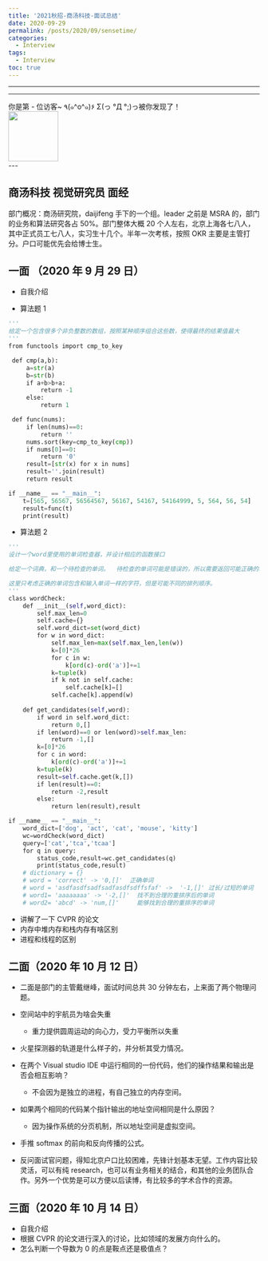 ```yaml
---
title: '2021秋招-商汤科技-面试总结'
date: 2020-09-29
permalink: /posts/2020/09/sensetime/
categories:
  - Interview
tags:
  - Interview
toc: true
---
```


---

---

<div>
<div class="button01">
      <visited_a href="#" display:inline>你是第<span data-hk-page="current"> - </span>位访客~</visited_a>
      <visited_p class="top">٩(๑^o^๑)۶</visited_p>
      <visited_p class="bottom">Σ(っ °Д °;)っ被你发现了！</visited_p>
</div>
<img align="center" width="100" src="{{ site.url }}/images/static/take_me.gif" alt="" display:inline>
</div>
---

## 商汤科技 视觉研究员 面经

部门概况：商汤研究院，daijifeng 手下的一个组。leader 之前是 MSRA 的，部门的业务和算法研究各占 50%。部门整体大概 20 个人左右，北京上海各七八人，其中正式员工七八人，实习生十几个。半年一次考核，按照 OKR 主要是主管打分。户口可能优先会给博士生。

## 一面 （2020 年 9 月 29 日）

- 自我介绍

- 算法题 1

```python
'''
给定一个包含很多个非负整数的数组，按照某种顺序组合这些数，使得最终的结果值最大
'''
from functools import cmp_to_key

 def cmp(a,b):
     a=str(a)
     b=str(b)
     if a+b>b+a:
         return -1
     else:
         return 1

 def func(nums):
     if len(nums)==0:
         return ''
     nums.sort(key=cmp_to_key(cmp))
     if nums[0]==0:
         return '0'
     result=[str(x) for x in nums]
     result=''.join(result)
     return result

if __name__ == "__main__":
    t=[565, 56567, 56564567, 56167, 54167, 54164999, 5, 564, 56, 54]
    result=func(t)
    print(result)

```

- 算法题 2

```python
'''
设计一个word里使用的单词检查器，并设计相应的函数接口

给定一个词典，和一个待检查的单词。  待检查的单词可能是错误的，所以需要返回可能正确的单词。

这里只考虑正确的单词包含和输入单词一样的字符，但是可能不同的排列顺序。
'''
class wordCheck:
    def __init__(self,word_dict):
        self.max_len=0
        self.cache={}
        self.word_dict=set(word_dict)
        for w in word_dict:
            self.max_len=max(self.max_len,len(w))
            k=[0]*26
            for c in w:
                k[ord(c)-ord('a')]+=1
            k=tuple(k)
            if k not in self.cache:
                self.cache[k]=[]
            self.cache[k].append(w)
    
    def get_candidates(self,word):
        if word in self.word_dict:
            return 0,[]
        if len(word)==0 or len(word)>self.max_len:
            return -1,[]
        k=[0]*26
        for c in word:
            k[ord(c)-ord('a')]+=1
        k=tuple(k)
        result=self.cache.get(k,[])
        if len(result)==0:
            return -2,result
        else:
            return len(result),result

if __name__ == "__main__":
    word_dict=['dog', 'act', 'cat', 'mouse', 'kitty']
    wc=wordCheck(word_dict)
    query=['cat','tca','tcaa']
    for q in query:
        status_code,result=wc.get_candidates(q)
        print(status_code,result)
    # dictionary = {}
    # word = 'correct' -> '0,[]'  正确单词
    # word = 'asdfasdfsadfsadfasdfsdffsfaf' ->  '-1,[]' 过长/过短的单词
    # word1= 'aaaaaaaa' -> '-2,[]'  找不到合理的重排序后的单词
    # word2= 'abcd' -> 'num,[]'     能够找到合理的重排序的单词
```

- 讲解了一下 CVPR 的论文
- 内存中堆内存和栈内存有啥区别
- 进程和线程的区别

## 二面（2020 年 10 月 12 日）

- 二面是部门的主管戴继峰，面试时间总共 30 分钟左右，上来面了两个物理问题。

- 空间站中的宇航员为啥会失重

  - 重力提供圆周运动的向心力，受力平衡所以失重

- 火星探测器的轨道是什么样子的，并分析其受力情况。

- 在两个 Visual studio IDE 中运行相同的一份代码，他们的操作结果和输出是否会相互影响？

  - 不会因为是独立的进程，有自己独立的内存空间。

- 如果两个相同的代码某个指针输出的地址空间相同是什么原因？

  - 因为操作系统的分页机制，所以地址空间是虚拟空间。

- 手推 softmax 的前向和反向传播的公式。

- 反问面试官问题，得知北京户口比较困难，先锋计划基本无望。工作内容比较灵活，可以有纯 research，也可以有业务相关的结合，和其他的业务团队合作。另外一个优势是可以方便以后读博，有比较多的学术合作的资源。

## 三面（2020 年 10 月 14 日）

- 自我介绍
- 根据 CVPR 的论文进行深入的讨论，比如领域的发展方向什么的。
- 怎么判断一个导数为 0 的点是鞍点还是极值点？

<div data-hk-top-pages="5"> </div>
